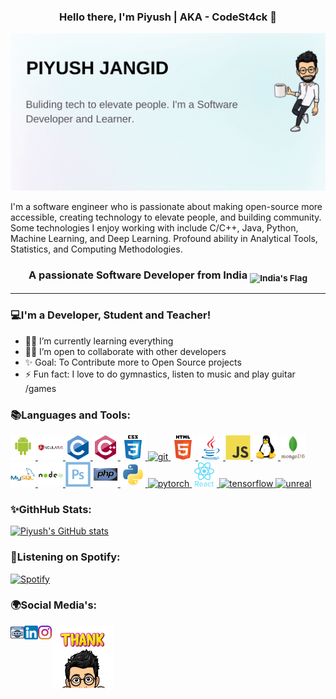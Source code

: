 <h3 align="center">Hello there, I'm Piyush | AKA - CodeSt4ck 👋</h3>

<img src="https://raw.githubusercontent.com/CodeSt4ck/CodeSt4ck/main/images/profile-header-image.gif" alt="banner that says Piyush Jangid - Bulding tech to elevate people. Software Developer and Learner. Eat ● Sleep ● Code ● Repeat alongside a cartoon illustration of Piyush">

I'm a software engineer who is passionate about making open-source more accessible, creating technology to elevate people, and building community. Some technologies I enjoy working with include C/C++, Java, Python, Machine Learning, and Deep Learning. Profound ability in Analytical Tools, Statistics, and Computing Methodologies.

<h3 align="center">A passionate Software Developer from India <sub><img width="25" height="22" src="https://countryflags.io/IN/shiny/64.png" alt="India's Flag"></sub></h3>

---

### 💻I'm a Developer, Student and Teacher!

- 👨‍🎓 I’m currently learning everything
- 🤝🏻 I’m open to collaborate with other developers
- ✨ Goal: To Contribute more to Open Source projects
- ⚡ Fun fact: I love to do gymnastics, listen to music and play guitar /games

### 📚Languages and Tools:

<p align="left"> <a href="https://developer.android.com" target="_blank"> <img src="https://raw.githubusercontent.com/devicons/devicon/master/icons/android/android-original-wordmark.svg" alt="android" width="40" height="40"/> </a> <a href="https://angular.io" target="_blank"> <img src="https://raw.githubusercontent.com/devicons/devicon/master/icons/angularjs/angularjs-original-wordmark.svg" alt="angularjs" width="40" height="40"/> </a> <a href="https://www.cprogramming.com/" target="_blank"> <img src="https://raw.githubusercontent.com/devicons/devicon/master/icons/c/c-original.svg" alt="c" width="40" height="40"/> </a> <a href="https://www.w3schools.com/cpp/" target="_blank"> <img src="https://raw.githubusercontent.com/devicons/devicon/master/icons/cplusplus/cplusplus-original.svg" alt="cplusplus" width="40" height="40"/> </a> <a href="https://www.w3schools.com/css/" target="_blank"> <img src="https://raw.githubusercontent.com/devicons/devicon/master/icons/css3/css3-original-wordmark.svg" alt="css3" width="40" height="40"/> </a> <a href="https://git-scm.com/" target="_blank"> <img src="https://www.vectorlogo.zone/logos/git-scm/git-scm-icon.svg" alt="git" width="40" height="40"/> </a> <a href="https://www.w3.org/html/" target="_blank"> <img src="https://raw.githubusercontent.com/devicons/devicon/master/icons/html5/html5-original-wordmark.svg" alt="html5" width="40" height="40"/> </a> <a href="https://www.java.com" target="_blank"> <img src="https://raw.githubusercontent.com/devicons/devicon/master/icons/java/java-original.svg" alt="java" width="40" height="40"/> </a> <a href="https://developer.mozilla.org/en-US/docs/Web/JavaScript" target="_blank"> <img src="https://raw.githubusercontent.com/devicons/devicon/master/icons/javascript/javascript-original.svg" alt="javascript" width="40" height="40"/> </a> <a href="https://www.linux.org/" target="_blank"> <img src="https://raw.githubusercontent.com/devicons/devicon/master/icons/linux/linux-original.svg" alt="linux" width="40" height="40"/> </a> <a href="https://www.mongodb.com/" target="_blank"> <img src="https://raw.githubusercontent.com/devicons/devicon/master/icons/mongodb/mongodb-original-wordmark.svg" alt="mongodb" width="40" height="40"/> </a> <a href="https://www.mysql.com/" target="_blank"> <img src="https://raw.githubusercontent.com/devicons/devicon/master/icons/mysql/mysql-original-wordmark.svg" alt="mysql" width="40" height="40"/> </a> <a href="https://nodejs.org" target="_blank"> <img src="https://raw.githubusercontent.com/devicons/devicon/master/icons/nodejs/nodejs-original-wordmark.svg" alt="nodejs" width="40" height="40"/> </a> <a href="https://www.photoshop.com/en" target="_blank"> <img src="https://raw.githubusercontent.com/devicons/devicon/master/icons/photoshop/photoshop-line.svg" alt="photoshop" width="40" height="40"/> </a> <a href="https://www.php.net" target="_blank"> <img src="https://raw.githubusercontent.com/devicons/devicon/master/icons/php/php-original.svg" alt="php" width="40" height="40"/> </a> <a href="https://www.python.org" target="_blank"> <img src="https://raw.githubusercontent.com/devicons/devicon/master/icons/python/python-original.svg" alt="python" width="40" height="40"/> </a> <a href="https://pytorch.org/" target="_blank"> <img src="https://www.vectorlogo.zone/logos/pytorch/pytorch-icon.svg" alt="pytorch" width="40" height="40"/> </a> <a href="https://reactjs.org/" target="_blank"> <img src="https://raw.githubusercontent.com/devicons/devicon/master/icons/react/react-original-wordmark.svg" alt="react" width="40" height="40"/> </a> <a href="https://www.tensorflow.org" target="_blank"> <img src="https://www.vectorlogo.zone/logos/tensorflow/tensorflow-icon.svg" alt="tensorflow" width="40" height="40"/> </a> <a href="https://unrealengine.com/" target="_blank"> <img src="https://raw.githubusercontent.com/kenangundogan/fontisto/036b7eca71aab1bef8e6a0518f7329f13ed62f6b/icons/svg/brand/unreal-engine.svg" alt="unreal" width="40" height="40"/> </a> </p>

<!-- <img align="left" alt="C-Programming" width="26px" src="https://raw.githubusercontent.com/CodeSt4ck/CodeSt4ck/main/images/c.png">
<img align="left" alt="C++" width="26px" src="https://raw.githubusercontent.com/CodeSt4ck/CodeSt4ck/main/images/cpp.png">
<img align="left" alt="Java" width="26px" src="https://raw.githubusercontent.com/CodeSt4ck/CodeSt4ck/main/images/java.png">
<img align="left" alt="JavaScript" width="26px" src="https://raw.githubusercontent.com/CodeSt4ck/CodeSt4ck/main/images/java-script.png">
<img align="left" alt="Python" width="26px" src="https://raw.githubusercontent.com/CodeSt4ck/CodeSt4ck/main/images/python.png">
<img align="left" alt="R-Programming" width="26px" src="https://raw.githubusercontent.com/CodeSt4ck/CodeSt4ck/main/images/r.png">
<img align="left" alt="HTML" width="26px" src="https://raw.githubusercontent.com/CodeSt4ck/CodeSt4ck/main/images/html-5.png">
<img align="left" alt="CSS" width="26px" src="https://raw.githubusercontent.com/CodeSt4ck/CodeSt4ck/main/images/css.png">
<img align="left" alt="PHP" width="26px" src="https://raw.githubusercontent.com/CodeSt4ck/CodeSt4ck/main/images/php.png">
<img align="left" alt="Visual Studio" width="26px" src="https://raw.githubusercontent.com/CodeSt4ck/CodeSt4ck/main/images/visual-studio.png">
<img align="left" alt="Android" width="26px" src="https://raw.githubusercontent.com/CodeSt4ck/CodeSt4ck/main/images/android.png">
<img align="left" alt="GitHub" width="26px" src="https://raw.githubusercontent.com/CodeSt4ck/CodeSt4ck/main/images/github.png">
<img align="left" alt="Linux" width="26px" src="https://raw.githubusercontent.com/CodeSt4ck/CodeSt4ck/main/images/linux.png">
<img align="left" alt="Databases" width="26px" src="https://raw.githubusercontent.com/CodeSt4ck/CodeSt4ck/main/images/databases.png">
<img align="left" alt="ML/AI" width="26px" src="https://raw.githubusercontent.com/CodeSt4ck/CodeSt4ck/main/images/ml-ai.png">
<img align="left" alt="Data Visualization" width="26px" src="https://github.com/CodeSt4ck/CodeSt4ck/blob/main/images/data-visualization.png"> -->

### ✨GithHub Stats:

[![Piyush's GitHub stats](https://github-readme-stats.vercel.app/api?username=CodeSt4ck&count_private=true&show_icons=true)](https://github.com/anuraghazra/github-readme-stats)
<!--[![Piyush's Top Langs](https://github-readme-stats.vercel.app/api/top-langs/?username=CodeSt4ck&layout=compact)](https://github.com/anuraghazra/github-readme-stats)
[![Piyush's Wakatime stats](https://github-readme-stats.vercel.app/api/wakatime?username=CodeSt4ck&layout=compact)](https://github.com/anuraghazra/github-readme-stats)-->

### 🎵Listening on Spotify:

[![Spotify](https://spotify-widget-for-github.vercel.app/api/spotify)](https://open.spotify.com/user/6f282cc152224c05a3754efa393da375)

### 🌍Social Media's:

[<img align="left" alt="Under Development" width="22px" src="https://raw.githubusercontent.com/CodeSt4ck/CodeSt4ck/main/images/website.png" />][website]
[<img align="left" alt="Piyush Jangid | LinkedIn" width="22px" src="https://raw.githubusercontent.com/CodeSt4ck/CodeSt4ck/main/images/linkedin.png" />][linkedin]
[<img align="left" alt="Piyush Jangid | Instagram" width="22px" src="https://raw.githubusercontent.com/CodeSt4ck/CodeSt4ck/main/images/instagram.png" />][instagram]
<img align="left" width="100" height="100" src="https://raw.githubusercontent.com/CodeSt4ck/CodeSt4ck/main/images/greetings-gif.gif">

[website]: https://raw.githubusercontent.com/CodeSt4ck/CodeSt4ck/main/images/site-under-construction-page-error.jpg
[instagram]: https://www.instagram.com/_.piyush.py._/
[linkedin]: https://www.linkedin.com/in/piyush-jangid/
